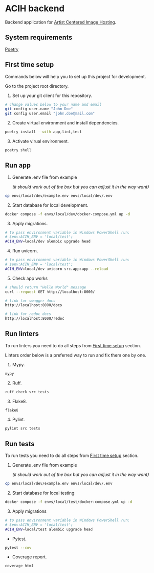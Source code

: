 # ACIH backend

Backend application for [Artist Centered Image Hosting](https://github.com/fenya123/bingin).


## System requirements

[Poetry](https://python-poetry.org/docs/#installation)


## First time setup

Commands below will help you to set up this project for development.

Go to the project root directory.

1. Set up your git client for this repository.
```bash
# change values below to your name and email
git config user.name "John Doe"
git config user.email "john.doe@mail.com"
```

2. Create virtual environment and install dependencies.
```bash
poetry install --with app,lint,test
```

3. Activate virual environment.
```bash
poetry shell
```


## Run app

1. Generate .env file from example

   _(it should work out of the box but you can adjust it in the way want)_
```bash
cp envs/local/dev/example.env envs/local/dev/.env
```

2. Start database for local development.
```bash
docker compose -f envs/local/dev/docker-compose.yml up -d
```

3. Apply migrations.
```bash
# to pass environment variable in Windows PowerShell run:
# $env:ACIH_ENV = 'local/test';
ACIH_ENV=local/dev alembic upgrade head
```

4. Run uvicorn.
```bash
# to pass environment variable in Windows PowerShell run:
# $env:ACIH_ENV = 'local/test';
ACIH_ENV=local/dev uvicorn src.app:app --reload
```

5. Check app works
```bash
# should return "Hello World" message
curl --request GET http://localhost:8000/

# link for swagger docs
http://localhost:8000/docs

# link for redoc docs
http://localhost:8000/redoc
```



## Run linters

To run linters you need to do all steps from [First time setup](#first-time-setup) section.

Linters order below is a preferred way to run and fix them one by one.

1. Mypy.
```bash
mypy
```

2. Ruff.
```bash
ruff check src tests
```

3. Flake8.
```bash
flake8
```

4. Pylint.
```bash
pylint src tests
```


## Run tests

To run tests you need to do all steps from [First time setup](#first-time-setup) section.

1. Generate .env file from example

   _(it should work out of the box but you can adjust it in the way want)_
```bash
cp envs/local/dev/example.env envs/local/dev/.env
```

2. Start database for local testing
```bash
docker compose -f envs/local/test/docker-compose.yml up -d
```

3. Apply migrations
```bash
# to pass environment variable in Windows PowerShell run:
# $env:ACIH_ENV = 'local/test';
ACIH_ENV=local/test alembic upgrade head
```

- Pytest.
```bash
pytest --cov
```

- Coverage report.
```bash
coverage html
```
